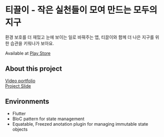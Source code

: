 # 티끌이 - 작은 실천들이 모여 만드는 모두의 지구

환경 보호를 더 재밌고 눈에 보이는 일로 바꿔주는 앱, 티끌이와 함께 더 나은 지구를 위한 습관을 키워나가 보아요.

Available at [Play Store](https://play.google.com/store/apps/details?id=com.moribi.tickley)

## About this project

[Video portfolio](https://www.youtube.com/watch?v=S-BjhR4Pzck&ab_channel=KYUNGWOOKNAM) \
[Project Slide](https://url.kr/3lhut7)

## Environments

- Flutter
- BloC pattern for state management
- Equatable, Freezed anotation plugin for managing immutable state objects
